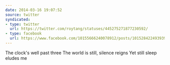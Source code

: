 ```yaml
---
date: 2014-03-16 19:07:52
source: twitter
syndicated:
- type: twitter
  url: https://twitter.com/roytang/statuses/445275271877230592/
- type: facebook
  url: https://www.facebook.com/10155666240078912/posts/10152842249393912
---
```


The clock's well past three
The world is still, silence reigns
Yet still sleep eludes me